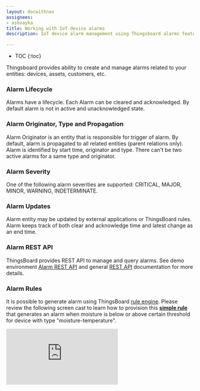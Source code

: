 ```yaml
---
layout: docwithnav
assignees:
- ashvayka
title: Working with IoT device alarms
description: IoT device alarm management using Thingsboard alarms feature

---
```


* TOC
{:toc}

Thingsboard provides ability to create and manage alarms related to your entities: devices, assets, customers, etc.  

### Alarm Lifecycle

Alarms have a lifecycle. Each Alarm can be cleared and acknowledged. By default alarm is not in active and unacknowledged state.

### Alarm Originator, Type and Propagation

Alarm Originator is an entity that is responsible for trigger of alarm. By default, alarm is propagated to all related entities (parent relations only).
Alarm is identified by start time, originator and type. There can't be two active alarms for a same type and originator.

### Alarm Severity

One of the following alarm severities are supported: CRITICAL, MAJOR, MINOR, WARNING, INDETERMINATE.

### Alarm Updates

Alarm entity may be updated by external applications or ThingsBoard rules. Alarm keeps track of both clear and acknowledge time and latest change as an end time. 

### Alarm REST API

ThingsBoard provides REST API to manage and query alarms. See demo environment [Alarm REST API](https://demo.thingsboard.io/swagger-ui.html#/alarm-controller) and general [REST API](/docs/reference/rest-api/) documentation for more details.

### Alarm Rules

It is possible to generate alarm using ThingsBoard [rule engine](/docs/user-guide/rule-engine/). 
Please review the following screen cast to learn how to provision this [**simple rule**](/docs/user-guide/resources/moisture_threshold_rule.json) that generates an alarm when moisture is below or above certain threshold for device with type "moisture-temperature". 
  
<div id="video">  
    <div id="video_wrapper">
        <iframe src="https://www.youtube.com/embed/K64rRA8WEF8" frameborder="0" allowfullscreen></iframe>
    </div>
</div>


    
